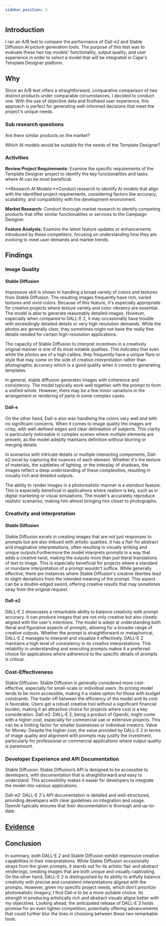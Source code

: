 ```yaml
---
sidebar_position: 5
---
```


## Introduction 

I ran an A/B test to compare the performance of Dall-e2 and Stable Diffusion AI picture generation tools. The purpose of this test was to evaluate these two top models' functionality, output quality, and user experience in order to select a model that will be integrated in Cape's Template Designer platform.

## Why 

Since an A/B test offers a straightforward, comparative comparison of two distinct products under comparable circumstances, I decided to conduct one. With the use of objective data and firsthand user experience, this approach is perfect for generating well-informed decisions that meet the project's unique needs.

### Sub research questions 
Are there similar products on the market?

Which AI models would be suitable for the needs of the Template Designer?
### Activities 

**Review Project Requirements:** Examine the specific requirements of the Template Designer project to identify the key functionalities and tasks where AI can be most beneficial.

**Research AI Models:**Conduct research to identify AI models that align with the identified project requirements, considering factors like accuracy, scalability, and compatibility with the development environment.

**Market Research:** Conduct thorough market research to identify competing products that offer similar functionalities or services to the Campaign Designer.

**Feature Analysis:** Examine the latest feature updates or enhancements introduced by these competitors, focusing on understanding how they are evolving to meet user demands and market trends.

## Findings 

### Image Quality

#### Stable Diffusion
Impressive skill is shown in handling a broad variety of colors and textures from Stable Diffusion. The resulting images frequently have rich, varied textures and vivid colors. Because of this feature, it's especially appropriate for creative projects where texture variety and color vibrancy are essential.
The model is able to generate reasonably detailed images. However, especially when compared to DALL-E 2, it may occasionally have trouble with exceedingly detailed details or very high resolution demands. While the photos are generally clear, they sometimes might not have the really fine details needed for certain high-resolution applications.

The capacity of Stable Diffusion to interpret incentives in a creatively original manner is one of its most notable qualities. This indicates that even while the photos are of a high calibre, they frequently have a unique flare or style that may come on the side of creative interpretation rather than photographic accuracy which is a good quality when it comes to generating templates.

In general, stable diffusion generates images with coherence and consistency. The model typically work well together with the prompt to form a unified whole. However, there may be a few minor variations in the arrangement or rendering of parts in some complex cases.


#### Dall-e
On the other hand, Dall-e also was handleing the colors vary well and with no significant concerns. When it comes to image quality the images are crisp, with well-defined edges and clear delineation of subjects. This clarity is particularly noticeable in complex scenes where multiple elements are present, as the model adeptly maintains definition without blurring or merging details.

In scenarios with intricate details or multiple interacting components, Dall-e2 excel by capturing the nuances of each element. Whether it's the texture of materials, the subtleties of lighting, or the interplay of shadows, the images reflect a deep understanding of these complexities, resulting in visually rich and detailed outputs.

The ability to render images in a photorealistic manner is a standout feature. This is especially beneficial in applications where realism is key, such as in digital marketing or visual simulations. The model's accurately reproduce realistic scenarios, making him almost bringing him closer to photographs.

### Creativity and interpretation

#### Stable Diffusion
Stable Diffusion excels in creating images that are not just responses to prompts but are also imbued with artistic qualities. It has a flair for abstract and imaginative interpretations, often resulting in visually striking and unique outputs.Furthermore the model interprets prompts in a way that adds a creative twist, making the outputs more than just literal translations of text to image. This is especially beneficial for projects where a standard or mundane interpretation of a prompt wouldn't suffice.
While generally effective, there are instances where Stable Diffusion's creative liberties lead to slight deviations from the intended meaning of the prompt. This aspect can be a double-edged sword, offering creative results that may sometimes stray from the original request.


#### Dall-e2
DALL-E 2 showcases a remarkable ability to balance creativity with prompt accuracy. It can produce images that are not only creative but also closely aligned with the user's intentions. The model is adept at understanding both literal and figurative aspects of prompts, allowing for a broader range of creative outputs. Whether the prompt is straightforward or metaphorical, DALL-E 2 manages to interpret and visualize it effectively.
DALL-E 2 maintains a high level of consistency in its creative interpretations. This reliability in understanding and executing prompts makes it a preferred choice for applications where adherence to the specific details of prompts is critical.

### Cost-Effectiveness
Stable Diffusion: Stable Diffusion is generally considered more cost-effective, especially for small-scale or individual users. Its pricing model tends to be more accessible, making it a viable option for those with budget constraints.
The trade-off between the efficiency of the model and its cost is favorable. Users get a robust creative tool without a significant financial burden, making it an attractive choice for projects where cost is a key consideration.
Dall-e2: DALL-E 2, being a product of OpenAI, might come with a higher cost, especially for commercial use or extensive projects. This can be a limiting factor for smaller businesses or individual creators.
Value for Money: Despite the higher cost, the value provided by DALL-E 2 in terms of image quality and alignment with prompts may justify the investment, particularly for professional or commercial applications where output quality is paramount. 

### Developer Experience and API Documentation 
Stable Diffusion: Stable Diffusion’s API is designed to be accessible to developers, with documentation that is straightforward and easy to understand. This accessibility makes it easier for developers to integrate the model into various applications.

Dall-e2: DALL-E 2's API documentation is detailed and well-structured, providing developers with clear guidelines on integration and usage. OpenAI typically ensures that their documentation is thorough and up-to-date.

## [Evidence](/docs/1st-Research-Phase-Evidence/AB%20Testing.md)

## Conclusion 

In summary, both DALL-E 2 and Stable Diffusion exhibit impressive creative capabilities in their interpretations. While Stable Diffusion occasionally strays from the given prompts, it stands out for its artistic flair and abstract renderings, creating images that are both unique and visually captivating. On the other hand, DALL-E 2 is distinguished by its ability to artfully balance creativity with precise and consistent interpretations aligned with the prompts. However, given my specific project needs, which don't prioritize photorealistic imagery, I find Dall-e to be a more suitable choice. Its strength in producing artistically rich and abstract visuals aligns better with my objectives. Looking ahead, the anticipated release of DALL-E 3 holds promise for an even tighter competition, potentially offering advancements that could further blur the lines in choosing between these two remarkable tools.